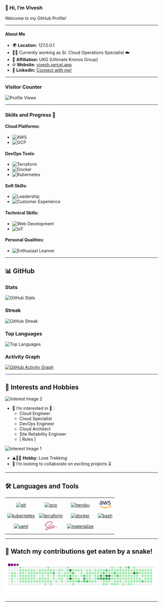 ### 👋 Hi, I’m Vivesh
Welcome to my GitHub Profile!  

---
#### **About Me**
- 🌍 **Location:** 127.0.0.1
- 👨‍💻 Currently working as Sr. Cloud Operations Specialist ☁️
- 💼 **Affiliation:** UKG (Ultimate Kronos Group)  
- 🌐 **Website:** [vivesh.vercel.app](https://vivesh.vercel.app/)  
- 💬 **LinkedIn:** [Connect with me!](https://in.linkedin.com/in/vivesh-tyagi-9085a9a9)

  
---  

### **Visitor Counter**  
![Profile Views](https://komarev.com/ghpvc/?username=574n13y&color=blueviolet)

---


### **Skills and Progress** 🚀  

#### **Cloud Platforms:**  
- ![AWS](https://img.shields.io/badge/AWS-70%25-brightgreen)  
- ![GCP](https://img.shields.io/badge/GCP-70%25-brightgreen)  

#### **DevOps Tools:**  
- ![Terraform](https://img.shields.io/badge/Terraform-70%25-brightgreen)  
- ![Docker](https://img.shields.io/badge/Docker-70%25-brightgreen)  
- ![Kubernetes](https://img.shields.io/badge/Kubernetes-70%25-brightgreen)  

#### **Soft Skills:**  
- ![Leadership](https://img.shields.io/badge/Leadership-90%25-green)  
- ![Customer Experience](https://img.shields.io/badge/Customer%20Experience-100%25-blue)  

#### **Technical Skills:**  
- ![Web Development](https://img.shields.io/badge/Web%20Development-70%25-brightgreen)  
- ![IoT](https://img.shields.io/badge/IoT-40%25-yellow)  

#### **Personal Qualities:**  
- ![Enthusiast Learner](https://img.shields.io/badge/Enthusiast%20Learner-100%25-blue)  



---

## 📊 GitHub

### **Stats**  
![GitHub Stats](https://github-readme-stats.vercel.app/api?username=574n13y&show_icons=true&theme=radical)  

### **Streak**  
![GitHub Streak](https://github-readme-streak-stats.herokuapp.com/?user=574n13y&theme=radical)  

### **Top Languages**  
![Top Languages](https://github-readme-stats.vercel.app/api/top-langs/?username=574n13y&layout=compact&theme=radical)  

### **Activity Graph**  
[![GitHub Activity Graph](https://github-readme-activity-graph.vercel.app/graph?username=574n13y&theme=radical)](https://github.com/ashutosh00710/github-readme-activity-graph)


---

## 🌟 Interests and Hobbies

![Interest Image 2](https://github.com/574n13y/574n13y/assets/35293085/bc74f390-fc31-42fe-b7cd-4dc9e6b81818)


* 👀 I’m interested in 🔭 :
  - Cloud Engineer
  - Cloud Specialist
  - DevOps Engineer
  - Cloud Architect
  - Site Reliability Engineer
   - | Roles | 


![Interest Image 1](https://github.com/574n13y/574n13y/assets/35293085/46dfc20c-4624-4656-a0a6-4a498f35e93f)



- ⛰️🧗‍♂️ **Hobby:** Love Trekking
- 💞️ I’m looking to collaborate on exciting projects ⏳

---

## 🛠️ Languages and Tools
<table>
  <tr>
    <td align='center'><a href="https://git-scm.com/" target="_blank"><img src="https://www.vectorlogo.zone/logos/git-scm/git-scm-icon.svg" alt="git" width="40" height="40"/></a></td>
    <td align='center'><a href="https://cloud.google.com" target="_blank"><img src="https://www.vectorlogo.zone/logos/google_cloud/google_cloud-ar21.svg" alt="gcp" width="60" height="40"/></a></td>
    <td align='center'><a href="https://heroku.com" target="_blank"><img src="https://www.vectorlogo.zone/logos/heroku/heroku-ar21.svg" alt="heroku" width="60" height="40"/></a></td>
    <td align='center'><a href="https://aws.amazon.com" target="_blank"><img src="https://raw.githubusercontent.com/devicons/devicon/master/icons/amazonwebservices/amazonwebservices-original-wordmark.svg" alt="aws" width="40" height="40"/></a></td>
  </tr>
  <tr>
    <td align='center'><a href="https://kubernetes.io/" target="_blank"><img src="https://www.vectorlogo.zone/logos/kubernetes/kubernetes-icon.svg" alt="kubernetes" width="40" height="40"/></a></td>
    <td align='center'><a href="https://www.terraform.io/" target="_blank"><img src="https://www.vectorlogo.zone/logos/terraformio/terraformio-icon.svg" alt="terraform" width="40" height="40"/></a></td>
    <td align='center'><a href="https://www.docker.com/" target="_blank"><img src="https://www.vectorlogo.zone/logos/docker/docker-icon.svg" alt="docker" width="40" height="40"/></a></td>
    <td align='center'><a href="https://www.gnu.org/software/bash/" target="_blank"><img src="https://www.vectorlogo.zone/logos/gnu_bash/gnu_bash-icon.svg" alt="bash" width="40" height="40"/></a></td>
    </tr>
  <tr>
    <td align='center'><a href="https://yaml.org/" target="_blank"><img src="https://www.vectorlogo.zone/logos/yaml/yaml-icon.svg" alt="yaml" width="40" height="40"/></a></td>
    <td align='center'><a href="https://sass-lang.com" target="_blank"><img src="https://raw.githubusercontent.com/devicons/devicon/master/icons/sass/sass-original.svg" alt="sass" width="40" height="40"/></a></td>
    <td align='center'><a href="https://materializecss.com/" target="_blank"><img src="https://raw.githubusercontent.com/prplx/svg-logos/5585531d45d294869c4eaab4d7cf2e9c167710a9/svg/materialize.svg" alt="materialize" width="40" height="40"/></a></td>
  </tr>
</table>

---



## 🐍 Watch my contributions get eaten by a snake!
![snake gif](https://github.com/Mario263/sankeeatingcontribution/blob/output/github-contribution-grid-snake.gif)

---

<!---
574n13y/574n13y is a ✨ special ✨ repository because its `README.md` (this file) appears on your GitHub profile.
You can click the Preview link to take a look at your changes.
--->
